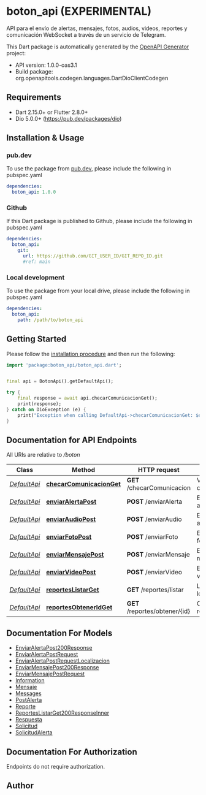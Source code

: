 # boton_api (EXPERIMENTAL)
API para el envío de alertas, mensajes, fotos, audios, videos, reportes y comunicación WebSocket a través de un servicio de Telegram.

This Dart package is automatically generated by the [OpenAPI Generator](https://openapi-generator.tech) project:

- API version: 1.0.0-oas3.1
- Build package: org.openapitools.codegen.languages.DartDioClientCodegen

## Requirements

* Dart 2.15.0+ or Flutter 2.8.0+
* Dio 5.0.0+ (https://pub.dev/packages/dio)

## Installation & Usage

### pub.dev
To use the package from [pub.dev](https://pub.dev), please include the following in pubspec.yaml
```yaml
dependencies:
  boton_api: 1.0.0
```

### Github
If this Dart package is published to Github, please include the following in pubspec.yaml
```yaml
dependencies:
  boton_api:
    git:
      url: https://github.com/GIT_USER_ID/GIT_REPO_ID.git
      #ref: main
```

### Local development
To use the package from your local drive, please include the following in pubspec.yaml
```yaml
dependencies:
  boton_api:
    path: /path/to/boton_api
```

## Getting Started

Please follow the [installation procedure](#installation--usage) and then run the following:

```dart
import 'package:boton_api/boton_api.dart';


final api = BotonApi().getDefaultApi();

try {
    final response = await api.checarComunicacionGet();
    print(response);
} catch on DioException (e) {
    print("Exception when calling DefaultApi->checarComunicacionGet: $e\n");
}

```

## Documentation for API Endpoints

All URIs are relative to */boton*

Class | Method | HTTP request | Description
------------ | ------------- | ------------- | -------------
[*DefaultApi*](doc/DefaultApi.md) | [**checarComunicacionGet**](doc/DefaultApi.md#checarcomunicacionget) | **GET** /checarComunicacion | Verificar la comunicación
[*DefaultApi*](doc/DefaultApi.md) | [**enviarAlertaPost**](doc/DefaultApi.md#enviaralertapost) | **POST** /enviarAlerta | Enviar una alerta
[*DefaultApi*](doc/DefaultApi.md) | [**enviarAudioPost**](doc/DefaultApi.md#enviaraudiopost) | **POST** /enviarAudio | Enviar un audio
[*DefaultApi*](doc/DefaultApi.md) | [**enviarFotoPost**](doc/DefaultApi.md#enviarfotopost) | **POST** /enviarFoto | Enviar una foto
[*DefaultApi*](doc/DefaultApi.md) | [**enviarMensajePost**](doc/DefaultApi.md#enviarmensajepost) | **POST** /enviarMensaje | Enviar un mensaje
[*DefaultApi*](doc/DefaultApi.md) | [**enviarVideoPost**](doc/DefaultApi.md#enviarvideopost) | **POST** /enviarVideo | Enviar un video
[*DefaultApi*](doc/DefaultApi.md) | [**reportesListarGet**](doc/DefaultApi.md#reporteslistarget) | **GET** /reportes/listar | Listar todos los reportes
[*DefaultApi*](doc/DefaultApi.md) | [**reportesObtenerIdGet**](doc/DefaultApi.md#reportesobteneridget) | **GET** /reportes/obtener/{id} | Obtener un reporte por ID


## Documentation For Models

 - [EnviarAlertaPost200Response](doc/EnviarAlertaPost200Response.md)
 - [EnviarAlertaPostRequest](doc/EnviarAlertaPostRequest.md)
 - [EnviarAlertaPostRequestLocalizacion](doc/EnviarAlertaPostRequestLocalizacion.md)
 - [EnviarMensajePost200Response](doc/EnviarMensajePost200Response.md)
 - [EnviarMensajePostRequest](doc/EnviarMensajePostRequest.md)
 - [Information](doc/Information.md)
 - [Mensaje](doc/Mensaje.md)
 - [Messages](doc/Messages.md)
 - [PostAlerta](doc/PostAlerta.md)
 - [Reporte](doc/Reporte.md)
 - [ReportesListarGet200ResponseInner](doc/ReportesListarGet200ResponseInner.md)
 - [Respuesta](doc/Respuesta.md)
 - [Solicitud](doc/Solicitud.md)
 - [SolicitudAlerta](doc/SolicitudAlerta.md)


## Documentation For Authorization

Endpoints do not require authorization.


## Author



